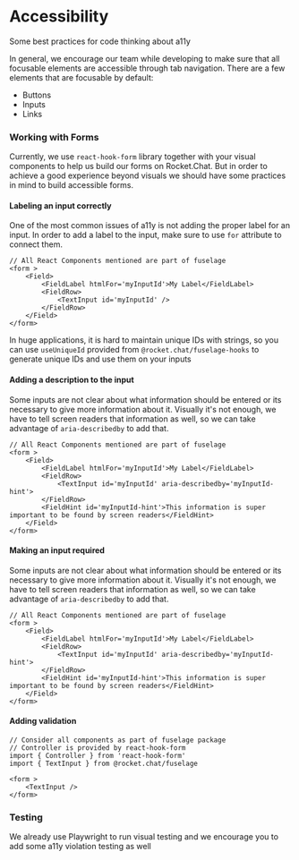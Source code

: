 # Accessibility

Some best practices for code thinking about a11y

In general, we encourage our team while developing to make sure that all focusable elements are accessible through tab navigation. There are a few elements that are focusable by default:&#x20;

* Buttons
* Inputs
* Links

### Working with Forms

Currently, we use `react-hook-form` library together with your visual components to help us build our forms on Rocket.Chat. But in order to achieve a good experience beyond visuals we should have some practices in mind to build accessible forms.

#### Labeling an input correctly

One of the most common issues of a11y is not adding the proper label for an input. In order to add a label to the input, make sure to use `for` attribute to connect them.

```tsx
// All React Components mentioned are part of fuselage
<form >
    <Field>
        <FieldLabel htmlFor='myInputId'>My Label</FieldLabel>
        <FieldRow>
            <TextInput id='myInputId' />
        </FieldRow>
    </Field>
</form>
```

In huge applications, it is hard to maintain unique IDs with strings, so you can use `useUniqueId` provided from `@rocket.chat/fuselage-hooks` to generate unique IDs and use them on your inputs

#### Adding a description to the input

Some inputs are not clear about what information should be entered or its necessary to give more information about it. Visually it's not enough, we have to tell screen readers that information as well, so we can take advantage of `aria-describedby` to add that.

```tsx
// All React Components mentioned are part of fuselage
<form >
    <Field>
        <FieldLabel htmlFor='myInputId'>My Label</FieldLabel>
        <FieldRow>
            <TextInput id='myInputId' aria-describedby='myInputId-hint'>
        </FieldRow>
        <FieldHint id='myInputId-hint'>This information is super important to be found by screen readers</FieldHint>
    </Field>
</form>
```

#### Making an input required

Some inputs are not clear about what information should be entered or its necessary to give more information about it. Visually it's not enough, we have to tell screen readers that information as well, so we can take advantage of `aria-describedby` to add that.

```tsx
// All React Components mentioned are part of fuselage
<form >
    <Field>
        <FieldLabel htmlFor='myInputId'>My Label</FieldLabel>
        <FieldRow>
            <TextInput id='myInputId' aria-describedby='myInputId-hint'>
        </FieldRow>
        <FieldHint id='myInputId-hint'>This information is super important to be found by screen readers</FieldHint>
    </Field>
</form>
```

#### Adding validation

```tsx
// Consider all components as part of fuselage package
// Controller is provided by react-hook-form
import { Controller } from 'react-hook-form' 
import { TextInput } from @rocket.chat/fuselage

<form >
    <TextInput />
</form>
```

### Testing

We already use Playwright to run visual testing and we encourage you to add some a11y violation testing as well
